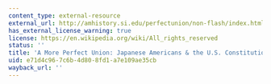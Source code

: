 ```yaml
---
content_type: external-resource
external_url: http://amhistory.si.edu/perfectunion/non-flash/index.html
has_external_license_warning: true
license: https://en.wikipedia.org/wiki/All_rights_reserved
status: ''
title: 'A More Perfect Union: Japanese Americans & the U.S. Constitution'
uid: e71d4c96-7c6b-4d80-8fd1-a7e109ae35cb
wayback_url: ''
---
```

